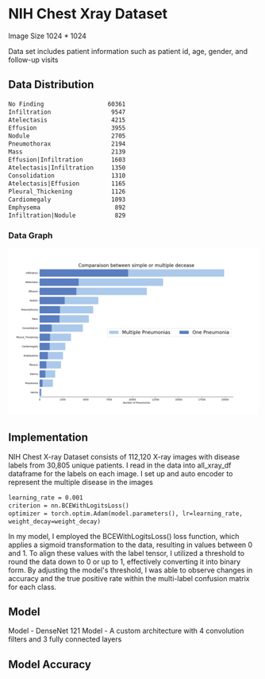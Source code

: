 # NIH Chest Xray Dataset 

Image Size 1024 * 1024 

Data set includes patient information such as patient id, age, gender, and follow-up visits 

## Data Distribution 

```Finding Labels
No Finding                  60361
Infiltration                 9547
Atelectasis                  4215
Effusion                     3955
Nodule                       2705
Pneumothorax                 2194
Mass                         2139
Effusion|Infiltration        1603
Atelectasis|Infiltration     1350
Consolidation                1310
Atelectasis|Effusion         1165
Pleural_Thickening           1126
Cardiomegaly                 1093
Emphysema                     892
Infiltration|Nodule           829
```


### Data Graph

![img.png](img.png)

## Implementation 

NIH Chest X-ray Dataset consists of 112,120 X-ray images with disease labels from 30,805 unique patients. 
I read in the data into all_xray_df dataframe for the labels on each image. I set up and auto encoder to represent the multiple disease in the images

```
learning_rate = 0.001
criterion = nn.BCEWithLogitsLoss()
optimizer = torch.optim.Adam(model.parameters(), lr=learning_rate, weight_decay=weight_decay)
```

In my model, I employed the BCEWithLogitsLoss() loss function, which applies a sigmoid transformation to the data, resulting in values between 0 and 1. 
To align these values with the label tensor, I utilized a threshold to round the data down to 0 or up to 1, effectively converting it into binary form. 
By adjusting the model's threshold, I was able to observe changes in accuracy and the true positive rate within the multi-label confusion matrix for each class. 

## Model 

Model - DenseNet 121 
Model  - A custom architecture with 4 convolution filters and 3 fully connected layers 

## Model Accuracy 







